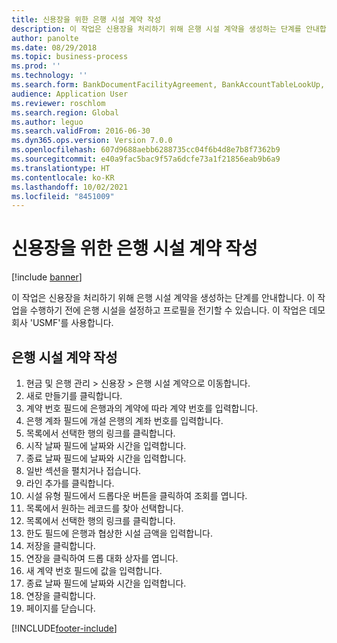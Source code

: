 ```yaml
---
title: 신용장을 위한 은행 시설 계약 작성
description: 이 작업은 신용장을 처리하기 위해 은행 시설 계약을 생성하는 단계를 안내합니다.
author: panolte
ms.date: 08/29/2018
ms.topic: business-process
ms.prod: ''
ms.technology: ''
ms.search.form: BankDocumentFacilityAgreement, BankAccountTableLookUp, BankDocumentFacilityAgreementExtension, DefaultDashboard
audience: Application User
ms.reviewer: roschlom
ms.search.region: Global
ms.author: leguo
ms.search.validFrom: 2016-06-30
ms.dyn365.ops.version: Version 7.0.0
ms.openlocfilehash: 607d9688aebb6288735cc04f6b4d8e7b8f7362b9
ms.sourcegitcommit: e40a9fac5bac9f57a6dcfe73a1f21856eab9b6a9
ms.translationtype: HT
ms.contentlocale: ko-KR
ms.lasthandoff: 10/02/2021
ms.locfileid: "8451009"
---
```

# <a name="create-a-bank-facility-agreement-for-a-letter-of-credit"></a>신용장을 위한 은행 시설 계약 작성

[!include [banner](../../includes/banner.md)]

이 작업은 신용장을 처리하기 위해 은행 시설 계약을 생성하는 단계를 안내합니다. 이 작업을 수행하기 전에 은행 시설을 설정하고 프로필을 전기할 수 있습니다.  이 작업은 데모 회사 'USMF'를 사용합니다.  


## <a name="create-bank-facility-agreement"></a>은행 시설 계약 작성
1. 현금 및 은행 관리 > 신용장 > 은행 시설 계약으로 이동합니다.
2. 새로 만들기를 클릭합니다.
3. 계약 번호 필드에 은행과의 계약에 따라 계약 번호를 입력합니다.
4. 은행 계좌 필드에 개설 은행의 계좌 번호를 입력합니다.
5. 목록에서 선택한 행의 링크를 클릭합니다.
6. 시작 날짜 필드에 날짜와 시간을 입력합니다.
7. 종료 날짜 필드에 날짜와 시간을 입력합니다.
8. 일반 섹션을 펼치거나 접습니다.
9. 라인 추가를 클릭합니다.
10. 시설 유형 필드에서 드롭다운 버튼을 클릭하여 조회를 엽니다.
11. 목록에서 원하는 레코드를 찾아 선택합니다.
12. 목록에서 선택한 행의 링크를 클릭합니다.
13. 한도 필드에 은행과 협상한 시설 금액을 입력합니다.
14. 저장을 클릭합니다.
15. 연장을 클릭하여 드롭 대화 상자를 엽니다.
16. 새 계약 번호 필드에 값을 입력합니다.
17. 종료 날짜 필드에 날짜와 시간을 입력합니다.
18. 연장을 클릭합니다.
19. 페이지를 닫습니다.



[!INCLUDE[footer-include](../../../includes/footer-banner.md)]
